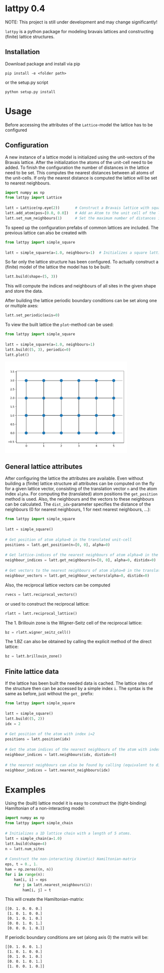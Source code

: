 # lattpy 0.4

NOTE: This project is still under development and may change significantly!

`lattpy` is a python package for modeling bravais lattices and constructing (finite) lattice structures.

Installation
------------

Download package and install via pip
````commandline
pip install -e <folder path>
````
or the setup.py script
````commandline
python setup.py install
````


Usage
=====

Before accessing the attributes of the `Lattice`-model the lattice has to be configured

Configuration
-------------

A new instance of a lattice model is initialized using the unit-vectors of the Bravais lattice.
After the initialization the atoms of the unit-cell need to be added. To finish the configuration
the number of distances in the lattice need to be set. This computes the nearest distances between
all atoms of the unit-cells. If only the nearest distance is computed the lattice will be set to 
nearest neighbours.
````python
import numpy as np
from lattpy import Lattice

latt = Lattice(np.eye(2))       # Construct a Bravais lattice with square unit-vectors
latt.add_atom(pos=[0.0, 0.0])   # Add an Atom to the unit cell of the lattice
latt.set_num_neighbours(1)      # Set the maximum number of distances in the configuration.
````

To speed up the configuration prefabs of common lattices are included. The previous lattice 
can also be created with
````python
from lattpy import simple_square

latt = simple_square(a=1.0, neighbours=1)  # Initializes a square lattice with one atom in the unit-cell
````

So far only the lattice structure has been configured. To actually construct a (finite) model of the lattice
the model has to be built:
````python
latt.build(shape=(5, 3))
````
This will compute the indices and neighbours of all sites in the given shape and store the data.

After building the lattice periodic boundary conditions can be set along one or multiple axes:
````python
latt.set_periodic(axis=0)
````

To view the built lattice the `plot`-method can be used:
````python
from lattpy import simple_square

latt = simple_square(a=1.0, neighbours=1)
latt.build((5, 3), periodic=0)
latt.plot()
````

<img src="example.png" width="400">

General lattice attributes
--------------------------

After configuring the lattice the attributes are available. 
Even without building a (finite) lattice structure all attributes can be computed on the fly for a given lattice vector, 
consisting of the translation vector `n` and the atom index `alpha`. For computing the (translated) atom positions 
the `get_position` method is used. Also, the neighbours and the vectors to these neighbours can be calculated. 
The `dist_idx`-parameter specifies the distance of the neighbours (0 for nearest neighbours, 1 for next nearest neighbours, ...):
````python
from lattpy import simple_square

latt = simple_square() 

# Get position of atom alpha=0 in the translated unit-cell
positions = latt.get_position(n=[0, 0], alpha=0)

# Get lattice-indices of the nearest neighbours of atom alpha=0 in the translated unit-cell
neighbour_indices = latt.get_neighbours(n=[0, 0], alpha=0, distidx=0)

# Get vectors to the nearest neighbours of atom alpha=0 in the translated unit-cell  
neighbour_vectors = latt.get_neighbour_vectors(alpha=0, distidx=0)
```` 

Also, the reciprocal lattice vectors can be computed
````python
rvecs = latt.reciprocal_vectors()
````

or used to construct the reciprocal lattice:
````python
rlatt = latt.reciprocal_lattice()
````

The 1. Brillouin zone is the Wigner-Seitz cell of the reciprocal lattice:
````python
bz = rlatt.wigner_seitz_cell()
````

The 1.BZ can also be obtained by calling the explicit method of the direct lattice:
````python
bz = latt.brillouin_zone()
````


Finite lattice data
-------------------

If the lattice has been built the needed data is cached. The lattice sites of the structure then can be 
accessed by a simple index `i`. The syntax is the same as before, just without the `get_` prefix:
````python
from lattpy import simple_square

latt = simple_square()
latt.build((5, 2))
idx = 2

# Get position of the atom with index i=2
positions = latt.position(idx)

# Get the atom indices of the nearest neighbours of the atom with index i=2
neighbour_indices = latt.neighbours(idx, distidx=0)

# the nearest neighbours can also be found by calling (equivalent to dist_idx=0)
neighbour_indices = latt.nearest_neighbours(idx)

````




Examples
========

Using the (built) lattice model it is easy to construct the (tight-binding) Hamiltonian of a non-interacting model:

````python
import numpy as np
from lattpy import simple_chain

# Initializes a 1D lattice chain with a length of 5 atoms.
latt = simple_chain(a=1.0)
latt.build(shape=4)
n = latt.num_sites

# Construct the non-interacting (kinetic) Hamiltonian-matrix
eps, t = 0., 1.
ham = np.zeros((n, n))
for i in range(n):
    ham[i, i] = eps
    for j in latt.nearest_neighbours(i):
        ham[i, j] = t
````
This will create the Hamiltonian-matrix:
````
[[0. 1. 0. 0. 0.]
 [1. 0. 1. 0. 0.]
 [0. 1. 0. 1. 0.]
 [0. 0. 1. 0. 1.]
 [0. 0. 0. 1. 0.]]
````

If periodic boundary conditions are set (along axis 0) the matrix will be:
````
[[0. 1. 0. 0. 1.]
 [1. 0. 1. 0. 0.]
 [0. 1. 0. 1. 0.]
 [0. 0. 1. 0. 1.]
 [1. 0. 0. 1. 0.]]
````
